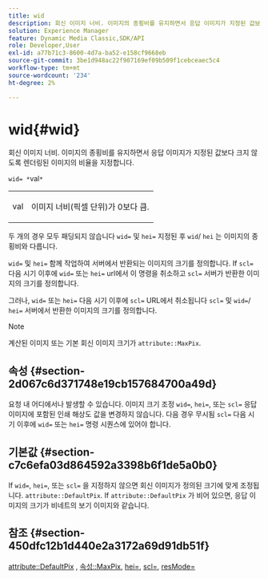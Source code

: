 ```yaml
---
title: wid
description: 회신 이미지 너비. 이미지의 종횡비를 유지하면서 응답 이미지가 지정된 값보다 크지 않도록 렌더링된 이미지의 비율을 지정합니다.
solution: Experience Manager
feature: Dynamic Media Classic,SDK/API
role: Developer,User
exl-id: a77b71c3-8600-4d7a-ba52-e158cf9668eb
source-git-commit: 3be1d948ac22f907169ef09b509f1cebceaec5c4
workflow-type: tm+mt
source-wordcount: '234'
ht-degree: 2%

---
```


# wid{#wid}

회신 이미지 너비. 이미지의 종횡비를 유지하면서 응답 이미지가 지정된 값보다 크지 않도록 렌더링된 이미지의 비율을 지정합니다.

`wid= *`val`*`

<table id="simpletable_1C898A7B99114BE986EC5553F6A31E82"> 
 <tr class="strow"> 
  <td class="stentry"> <p><span class="varname"> val</span> </p> </td> 
  <td class="stentry"> <p>이미지 너비(픽셀 단위)가 0보다 큼. </p></td> 
 </tr> 
</table>

두 개의 경우 모두 패딩되지 않습니다 `wid=` 및 `hei=` 지정된 후 `wid`/ `hei` 는 이미지의 종횡비와 다릅니다.

`wid=` 및 `hei=` 함께 작업하여 서버에서 반환되는 이미지의 크기를 정의합니다. If `scl=` 다음 시기 이후에 `wid=` 또는 `hei=` url에서 이 명령을 취소하고 `scl=` 서버가 반환한 이미지의 크기를 정의합니다.

그러나, `wid=` 또는 `hei=` 다음 시기 이후에 `scl=` URL에서 취소됩니다 `scl=` 및 `wid=`/ `hei=` 서버에서 반환한 이미지의 크기를 정의합니다.

>[!NOTE]
>
>계산된 이미지 또는 기본 회신 이미지 크기가 `attribute::MaxPix`.

## 속성 {#section-2d067c6d371748e19cb157684700a49d}

요청 내 어디에서나 발생할 수 있습니다. 이미지 크기 조정 `wid=`, `hei=`, 또는 `scl=` 응답 이미지에 포함된 인쇄 해상도 값을 변경하지 않습니다. 다음 경우 무시됨 `scl=` 다음 시기 이후에 `wid=` 또는 `hei=` 명령 시퀀스에 있어야 합니다.

## 기본값 {#section-c7c6efa03d864592a3398b6f1de5a0b0}

If `wid=`, `hei=`, 또는 `scl=` 을 지정하지 않으면 회신 이미지가 정의된 크기에 맞게 조정됩니다. `attribute::DefaultPix`. If `attribute::DefaultPix` 가 비어 있으면, 응답 이미지의 크기가 비네트의 보기 이미지와 같습니다.

## 참조 {#section-450dfc12b1d440e2a3172a69d91db51f}

[attribute::DefaultPix](../../../../../ir-api/material-cat/image-rendering-api-ref/c-ir-material-catalog/c-ir-attributes-reference/r-ir-defaultpix.md#reference-102c98f9b5d24d2aaaeb756653fb0e6f) , [속성::MaxPix](../../../../../ir-api/material-cat/image-rendering-api-ref/c-ir-material-catalog/c-ir-attributes-reference/r-ir-maxpix.md#reference-569f186bbc2840a6bd3cffa8ff3e7657), [hei=](../../../../../ir-api/http-protocol/image-rendering-api-ref/c-ir-http-protocol-ref/c-ir-http-protocol-command-reference/r-ir-hei.md#reference-1c08f60365a94417a39867c09cac5478), [scl=](../../../../../ir-api/http-protocol/image-rendering-api-ref/c-ir-http-protocol-ref/c-ir-http-protocol-command-reference/r-ir-scl.md#reference-b14b51a6cbe34f0bba42880540592f29), [resMode=](../../../../../ir-api/http-protocol/image-rendering-api-ref/c-ir-http-protocol-ref/c-ir-http-protocol-command-reference/r-ir-http-resmode.md#reference-851a5b636f8948cfb11456c9b7dab0d3)
